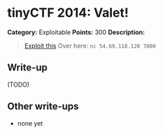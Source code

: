 # tinyCTF 2014: Valet!

**Category:** Exploitable
**Points:** 300
**Description:**

> [Exploit this](exp300.zip)
> Over here: `nc 54.69.118.120 7000`

## Write-up

(TODO)

## Other write-ups

* none yet
